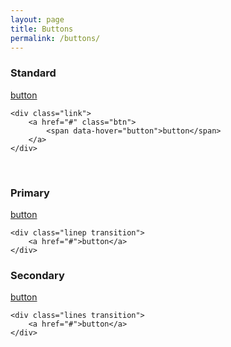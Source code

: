 ```yaml
---
layout: page
title: Buttons
permalink: /buttons/
---
```



<!-- I want the primary button as tall as the input 40px tall, and has the white background. The button text will be black. The hover state will have the secondary colar as the background.  -->
<h3>Standard</h3>  

<div class="link">
	<a href="#" class="btn">
		<span data-hover="button">button</span>
	</a> 
</div>  

<pre class=""><code>&lt;div class=&quot;link&quot;&gt;
	&lt;a href=&quot;#&quot; class=&quot;btn&quot;&gt;
		&lt;span data-hover=&quot;button&quot;&gt;button&lt;/span&gt;
	&lt;/a&gt; 
&lt;/div&gt;</code></pre>
<br>
<h3>Primary</h3>

<div class="linep transition">
	<a href="#">button</a>
</div>  


<pre class=""><code>&lt;div class=&quot;linep transition&quot;&gt;
	&lt;a href=&quot;#&quot;&gt;button&lt;/a&gt;
&lt;/div&gt;</code></pre>

<h3>Secondary</h3>

<div class="lines transition">
	<a href="#">button</a>
</div>  

<pre class=""><code>&lt;div class=&quot;lines transition&quot;&gt;
	&lt;a href=&quot;#&quot;&gt;button&lt;/a&gt;
&lt;/div&gt;</code></pre>

